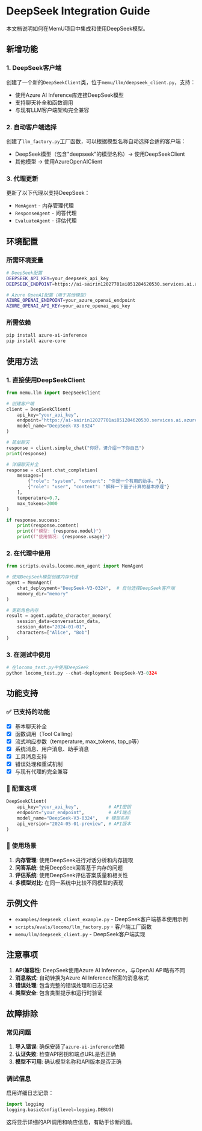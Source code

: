 # DeepSeek Integration Guide

本文档说明如何在MemU项目中集成和使用DeepSeek模型。

## 新增功能

### 1. DeepSeek客户端

创建了一个新的`DeepSeekClient`类，位于`memu/llm/deepseek_client.py`，支持：

- 使用Azure AI Inference库连接DeepSeek模型
- 支持聊天补全和函数调用
- 与现有LLM客户端架构完全兼容

### 2. 自动客户端选择

创建了`llm_factory.py`工厂函数，可以根据模型名称自动选择合适的客户端：

- DeepSeek模型（包含"deepseek"的模型名称）→ 使用DeepSeekClient
- 其他模型 → 使用AzureOpenAIClient

### 3. 代理更新

更新了以下代理以支持DeepSeek：

- `MemAgent` - 内存管理代理
- `ResponseAgent` - 问答代理  
- `EvaluateAgent` - 评估代理

## 环境配置

### 所需环境变量

```bash
# DeepSeek配置
DEEPSEEK_API_KEY=your_deepseek_api_key
DEEPSEEK_ENDPOINT=https://ai-sairin12027701ai851284620530.services.ai.azure.com/models

# Azure OpenAI配置（用于其他模型）
AZURE_OPENAI_ENDPOINT=your_azure_openai_endpoint
AZURE_OPENAI_API_KEY=your_azure_openai_api_key
```

### 所需依赖

```bash
pip install azure-ai-inference
pip install azure-core
```

## 使用方法

### 1. 直接使用DeepSeekClient

```python
from memu.llm import DeepSeekClient

# 创建客户端
client = DeepSeekClient(
    api_key="your_api_key",
    endpoint="https://ai-sairin12027701ai851284620530.services.ai.azure.com/models",
    model_name="DeepSeek-V3-0324"
)

# 简单聊天
response = client.simple_chat("你好，请介绍一下你自己")
print(response)

# 详细聊天补全
response = client.chat_completion(
    messages=[
        {"role": "system", "content": "你是一个有用的助手。"},
        {"role": "user", "content": "解释一下量子计算的基本原理"}
    ],
    temperature=0.7,
    max_tokens=2000
)

if response.success:
    print(response.content)
    print(f"模型: {response.model}")
    print(f"使用情况: {response.usage}")
```

### 2. 在代理中使用

```python
from scripts.evals.locomo.mem_agent import MemAgent

# 使用DeepSeek模型创建内存代理
agent = MemAgent(
    chat_deployment="DeepSeek-V3-0324",  # 自动选择DeepSeek客户端
    memory_dir="memory"
)

# 更新角色内存
result = agent.update_character_memory(
    session_data=conversation_data,
    session_date="2024-01-01",
    characters=["Alice", "Bob"]
)
```

### 3. 在测试中使用

```python
# 在locomo_test.py中使用DeepSeek
python locomo_test.py --chat-deployment DeepSeek-V3-0324
```

## 功能支持

### ✅ 已支持的功能

- [x] 基本聊天补全
- [x] 函数调用（Tool Calling）
- [x] 流式响应参数（temperature, max_tokens, top_p等）
- [x] 系统消息、用户消息、助手消息
- [x] 工具消息支持
- [x] 错误处理和重试机制
- [x] 与现有代理的完全兼容

### 🔧 配置选项

```python
DeepSeekClient(
    api_key="your_api_key",           # API密钥
    endpoint="your_endpoint",         # API端点
    model_name="DeepSeek-V3-0324",   # 模型名称
    api_version="2024-05-01-preview", # API版本
)
```

### 🎯 使用场景

1. **内存管理**: 使用DeepSeek进行对话分析和内存提取
2. **问答系统**: 使用DeepSeek回答基于内存的问题
3. **评估系统**: 使用DeepSeek评估答案质量和相关性
4. **多模型对比**: 在同一系统中比较不同模型的表现

## 示例文件

- `examples/deepseek_client_example.py` - DeepSeek客户端基本使用示例
- `scripts/evals/locomo/llm_factory.py` - 客户端工厂函数
- `memu/llm/deepseek_client.py` - DeepSeek客户端实现

## 注意事项

1. **API兼容性**: DeepSeek使用Azure AI Inference，与OpenAI API略有不同
2. **消息格式**: 自动转换为Azure AI Inference所需的消息格式
3. **错误处理**: 包含完整的错误处理和日志记录
4. **类型安全**: 包含类型提示和运行时验证

## 故障排除

### 常见问题

1. **导入错误**: 确保安装了`azure-ai-inference`依赖
2. **认证失败**: 检查API密钥和端点URL是否正确
3. **模型不可用**: 确认模型名称和API版本是否正确

### 调试信息

启用详细日志记录：

```python
import logging
logging.basicConfig(level=logging.DEBUG)
```

这将显示详细的API调用和响应信息，有助于诊断问题。 